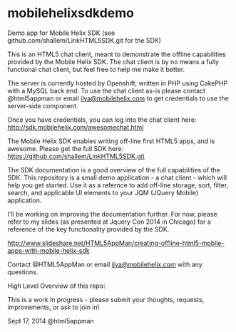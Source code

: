 mobilehelixsdkdemo
==================

Demo app for Mobile Helix SDK (see github.com/shallem/LinkHTML5SDK.git for the SDK)

This is an HTML5 chat client, meant to demonstrate the offline capabilities provided by the Mobile Helix SDK. The chat client is by no means a fully functional chat client, but feel free to help me make it better.

The server is currently hosted by Openshift, written in PHP using CakePHP with a MySQL back end. To use the chat client as-is please contact @html5appman or email ilya@mobilehelix.com to get credentials to use the server-side component.

Once you have credentials, you can log into the chat client here:
http://sdk.mobilehelix.com/awesomechat.html

The Mobile Helix SDK enables writing off-line first HTML5 apps, and is awesome. Please get the full SDK here: https://github.com/shallem/LinkHTML5SDK.git

The SDK documentation is a good overview of the full capabilities of the SDK. This repository is a small demo application - a chat client - which will help you get started. Use it as a refernce to add off-line storage, sort, filter, search, and applicable UI elements to your JQM (JQuery Mobile) application.

I'll be working on improving the documentation further. For now, please refer to my slides (as presented at Jquery Con 2014 in Chicago) for a reference of the key functionality provided by the SDK.

http://www.slideshare.net/HTML5AppMan/creating-offline-html5-mobile-apps-with-mobile-helix-sdk

Contact @HTML5AppMan or email ilya@mobilehelix.com with any questions.

High Level Overview of this repo:


This is a work in progress - please submit your thoughts, requests, improvements, or ask to join in!

Sept 17, 2014
@html5appman
